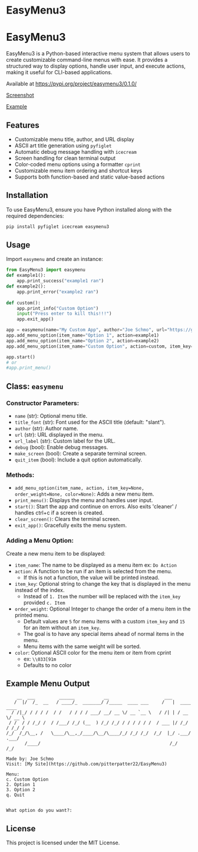 # EasyMenu3

# EasyMenu3

EasyMenu3 is a Python-based interactive menu system that allows users to create customizable command-line menus with ease. It provides a structured way to display options, handle user input, and execute actions, making it useful for CLI-based applications.

Available at https://pypi.org/project/easymenu3/0.1.0/

[Screenshot](https://github.com/pitterpatter22/EasyMenu3/blob/main/example.png)

[Example](https://github.com/pitterpatter22/EasyMenu3/blob/main/example.py)

## Features
- Customizable menu title, author, and URL display
- ASCII art title generation using `pyfiglet`
- Automatic debug message handling with `icecream`
- Screen handling for clean terminal output
- Color-coded menu options using a formatter `cprint`
- Customizable menu item ordering and shortcut keys
- Supports both function-based and static value-based actions

## Installation
To use EasyMenu3, ensure you have Python installed along with the required dependencies:

```bash
pip install pyfiglet icecream easymenu3
```

## Usage
Import `easymenu` and create an instance:

```python
from EasyMenu3 import easymenu
def example1():
    app.print_success("example1 ran")
def example2():
    app.print_error("example2 ran")
    
def custom():
    app.print_info("Custom Option")
    input("Press enter to kill this!!!")
    app.exit_app()

app = easymenu(name="My Custom App", author="Joe Schmo", url="https://github.com/pitterpatter22/EasyMenu3", url_label="My Site", quit_item=True, debug=False, make_screen=True)
app.add_menu_option(item_name="Option 1", action=example1)
app.add_menu_option(item_name="Option 2", action=example2)
app.add_menu_option(item_name="Custom Option", action=custom, item_key="c", order_weight=1, color='\033[92m')

app.start()
# or 
#app.print_menu()
```

## Class: `easymenu`
### Constructor Parameters:
- `name` (str): Optional menu title.
- `title_font` (str): Font used for the ASCII title (default: "slant").
- `author` (str): Author name.
- `url` (str): URL displayed in the menu.
- `url_label` (str): Custom label for the URL.
- `debug` (bool): Enable debug messages.
- `make_screen` (bool): Create a separate terminal screen.
- `quit_item` (bool): Include a quit option automatically.

### Methods:
- `add_menu_option(item_name, action, item_key=None, order_weight=None, color=None)`: Adds a new menu item.
- `print_menu()`: Displays the menu and handles user input.
- `start()`: Start the app and continue on errors. Also exits 'cleaner' / handles ctrl+c if a screen is created.
- `clear_screen()`: Clears the terminal screen.
- `exit_app()`: Gracefully exits the menu system.

### Adding a Menu Option:
Create a new menu item to be displayed:
- `item_name`: The name to be displayed as a menu item ex: `Do Action`
- `action`: A function to be run if an item is selected from the menu. 
    - If this is not a function, the value will be printed instead.
- `item_key`: Optional string to change the key that is displayed in the menu instead of the index. 
    - Instead of `1. Item` the number will be replaced with the `item_key` provided `c. Item`
- `order_weight`: Optional Integer to change the order of a menu item in the printed menu. 
    - Default values are `5` for menu items with a custom `item_key` and `15` for an item without an `item_key`.
    - The goal is to have any special items ahead of normal items in the menu. 
    - Menu items with the same weight will be sorted.
- `color`: Optional ASCII color for the menu item or item from cprint 
    - ex: `\\033[91m`
    - Defaults to no color


## Example Menu Output
```
    __  ___         ______           __                     ___              
   /  |/  /_  __   / ____/_  _______/ /_____  ____ ___     /   |  ____  ____ 
  / /|_/ / / / /  / /   / / / / ___/ __/ __ \/ __ `__ \   / /| | / __ \/ __ \
 / /  / / /_/ /  / /___/ /_/ (__  ) /_/ /_/ / / / / / /  / ___ |/ /_/ / /_/ /
/_/  /_/\__, /   \____/\__,_/____/\__/\____/_/ /_/ /_/  /_/  |_/ .___/ .___/ 
       /____/                                                 /_/   /_/      

Made by: Joe Schmo
Visit: [My Site](https://github.com/pitterpatter22/EasyMenu3)

Menu:
c. Custom Option
2. Option 1
3. Option 2
q. Quit


What option do you want?:
```

## License
This project is licensed under the MIT License.

